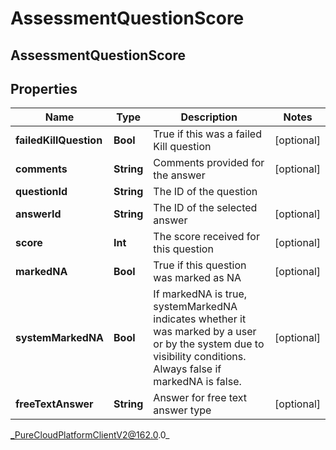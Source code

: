# AssessmentQuestionScore

## AssessmentQuestionScore

## Properties

|Name | Type | Description | Notes|
|------------ | ------------- | ------------- | -------------|
| **failedKillQuestion** | **Bool** | True if this was a failed Kill question | [optional] |
| **comments** | **String** | Comments provided for the answer | [optional] |
| **questionId** | **String** | The ID of the question | |
| **answerId** | **String** | The ID of the selected answer | [optional] |
| **score** | **Int** | The score received for this question | [optional] |
| **markedNA** | **Bool** | True if this question was marked as NA | [optional] |
| **systemMarkedNA** | **Bool** | If markedNA is true, systemMarkedNA indicates whether it was marked by a user or by the system due to visibility conditions. Always false if markedNA is false. | [optional] |
| **freeTextAnswer** | **String** | Answer for free text answer type | [optional] |



_PureCloudPlatformClientV2@162.0.0_
